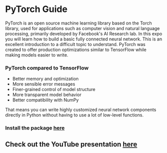 # PyTorch Guide

PyTorch is an open source machine learning library based on the Torch library, used for applications such as computer vision and natural language processing, primarily developed by Facebook's AI Research lab. In this expo you will learn how to build a basic fully connected neural network. This is an excellent introduction to a difficult topic to understand. PyTorch was created to offer production optimizations similar to TensorFlow while making models easier to write.

### PyTorch compared to TensorFlow

- Better memory and optimization
- More sensible error messages
- Finer-grained control of model structure
- More transparent model behavior
- Better compatibility with NumPy

That means you can write highly customized neural network components directly in Python without having to use a lot of low-level functions.




### Install the package [here](https://pytorch.org/get-started/locally/)



## Check out the YouTube presentation [here](https://www.youtube.com/watch?v=nPDomZQ8jI4)



